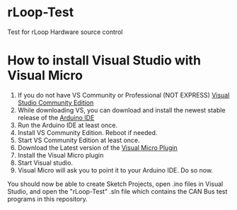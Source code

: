 # rLoop-Test
Test for rLoop Hardware source control

# How to install Visual Studio with Visual Micro

1. If you do not have VS Community or Professional (NOT EXPRESS) [Visual Studio Community Edition](https://www.visualstudio.com/en-us/products/visual-studio-community-vs.aspx)
2. While downloading VS, you can download and install the newest stable release of the [Arduino IDE](https://www.arduino.cc/en/main/software)
3. Run the Arduino IDE at least once.
4. Install VS Community Edition.  Reboot if needed.
5. Start VS Community Edition at least once.
6. Download the Latest version of the [Visual Micro Plugin](http://www.visualmicro.com/page/Arduino-Visual-Studio-Downloads.aspx)
7. Install the Visual Micro plugin
8. Start Visual studio.
9. Visual Micro will ask you to point it to your Arduino IDE.  Do so now.


You should now be able to create Sketch Projects, open .ino files in Visual Studio, and open the "rLoop-Test" .sln file which contains the CAN Bus test programs in this repository.
